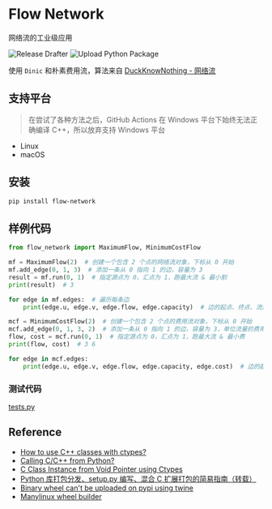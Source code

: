 # Flow Network

网络流的工业级应用

![Release Drafter](https://github.com/LucienShui/flow-network/workflows/Release%20Drafter/badge.svg)
![Upload Python Package](https://github.com/LucienShui/flow-network/workflows/Upload%20Python%20Package/badge.svg)

使用 `Dinic` 和朴素费用流，算法来自 [DuckKnowNothing - 网络流](https://github.com/UPCACM/DuckKnowNothing/tree/master/src/GraphAlgorithm/%E7%BD%91%E7%BB%9C%E6%B5%81) 

## 支持平台

> 在尝试了各种方法之后，GitHub Actions 在 Windows 平台下始终无法正确编译 C++，所以放弃支持 Windows 平台

+ Linux
+ macOS

## 安装

```bash
pip install flow-network
```

## 样例代码

```python
from flow_network import MaximumFlow, MinimumCostFlow

mf = MaximumFlow(2)  # 创建一个包含 2 个点的网络流对象，下标从 0 开始
mf.add_edge(0, 1, 3)  # 添加一条从 0 指向 1 的边，容量为 3
result = mf.run(0, 1)  # 指定源点为 0，汇点为 1，跑最大流 & 最小割
print(result)  # 3

for edge in mf.edges:  # 遍历每条边
    print(edge.u, edge.v, edge.flow, edge.capacity)  # 边的起点、终点、流过的流量、最大容量

mcf = MinimumCostFlow(2)  # 创建一个包含 2 个点的费用流对象，下标从 0 开始
mcf.add_edge(0, 1, 3, 2)  # 添加一条从 0 指向 1 的边，容量为 3，单位流量的费用为 2
flow, cost = mcf.run(0, 1)  # 指定源点为 0，汇点为 1，跑最大流 & 最小费
print(flow, cost)  # 3 6

for edge in mcf.edges:
    print(edge.u, edge.v, edge.flow, edge.capacity, edge.cost)  # 边的起点、终点、流过的流量、最大容量、单位流量的费用
```

### 测试代码

[tests.py](./flow_network/tests.py)

## Reference

+ [How to use C++ classes with ctypes?](https://stackoverflow.com/questions/1615813/how-to-use-c-classes-with-ctypes)
+ [Calling C/C++ from Python?](https://stackoverflow.com/questions/145270/calling-c-c-from-python)
+ [C Class Instance from Void Pointer using Ctypes](https://stackoverflow.com/questions/19389124/c-class-instance-from-void-pointer-using-ctypes)
+ [Python 库打包分发、setup.py 编写、混合 C 扩展打包的简易指南（转载）](https://www.cnblogs.com/xueweihan/p/12030457.html)
+ [Binary wheel can't be uploaded on pypi using twine](https://stackoverflow.com/questions/59451069/binary-wheel-cant-be-uploaded-on-pypi-using-twine)
+ [Manylinux wheel builder](https://github.com/Niraj-Kamdar/manylinux-wheel-builder)
